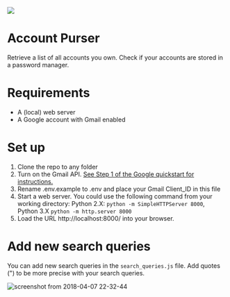 ![](https://user-images.githubusercontent.com/3017676/38424019-ffb04316-39af-11e8-9a67-655746a3be9c.png)

#  Account Purser
Retrieve a list of all accounts you own. Check if your accounts are stored in a password manager.

# Requirements
* A (local) web server
* A Google account with Gmail enabled

# Set up
1. Clone the repo to any folder
2. Turn on the Gmail API. [See Step 1 of the Google quickstart for instructions.](https://developers.google.com/gmail/api/quickstart/js)
3. Rename .env.example to .env and place your Gmail Client_ID in this file
4. Start a web server. You could use the following command from your working directory: Python 2.X: `python -m SimpleHTTPServer 8000`, Python 3.X `python -m http.server 8000`
5. Load the URL http://localhost:8000/ into your browser.

# Add new search queries
You can add new search queries in the `search_queries.js` file. Add quotes (") to be more precise with your search queries.

![screenshot from 2018-04-07 22-32-44](https://user-images.githubusercontent.com/3017676/38460098-a3fdc6f6-3ab3-11e8-84ce-92a0c9c0949e.png)
